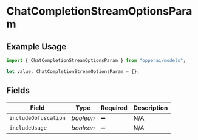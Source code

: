 # ChatCompletionStreamOptionsParam

## Example Usage

```typescript
import { ChatCompletionStreamOptionsParam } from "opperai/models";

let value: ChatCompletionStreamOptionsParam = {};
```

## Fields

| Field                | Type                 | Required             | Description          |
| -------------------- | -------------------- | -------------------- | -------------------- |
| `includeObfuscation` | *boolean*            | :heavy_minus_sign:   | N/A                  |
| `includeUsage`       | *boolean*            | :heavy_minus_sign:   | N/A                  |